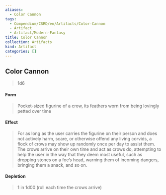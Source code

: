 ```yaml
---
aliases:
  - Color Cannon
tags:
  - Compendium/CSRD/en/Artifacts/Color-Cannon
  - Artifact
  - Artifact/Modern-Fantasy
title: Color Cannon
collection: Artifacts
kind: Artifact
categories: []
---
```

## Color Cannon  
>1d6  
#### Form  
> Pocket-sized figurine of a crow, its feathers worn from being lovingly petted over time   
  
#### Effect  
> For as long as the user carries the figurine on their person and does not actively harm, scare, or otherwise offend any living corvids, a flock of crows may show up randomly once per day to assist them. The crows arrive on their own time and act as crows do, attempting to help the user in the way that they deem most useful, such as dropping stones on a foe’s head, warning them of incoming dangers, bringing them a snack, and so on.   
#### Depletion   
>1 in 1d00 (roll each time the crows arrive)  
  
